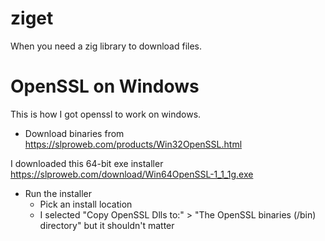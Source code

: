 # ziget

When you need a zig library to download files.

# OpenSSL on Windows

This is how I got openssl to work on windows.

* Download binaries from https://slproweb.com/products/Win32OpenSSL.html

I downloaded this 64-bit exe installer https://slproweb.com/download/Win64OpenSSL-1_1_1g.exe

* Run the installer
    - Pick an install location
    - I selected "Copy OpenSSL Dlls to:" > "The OpenSSL binaries (/bin) directory" but it shouldn't matter
